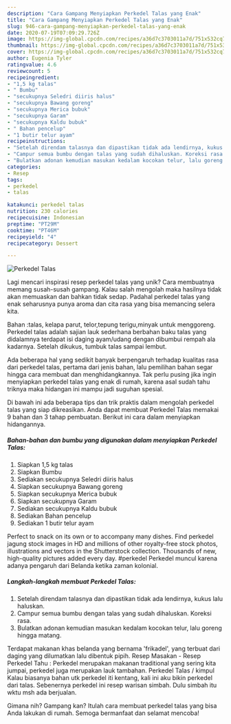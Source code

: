 ```yaml
---
description: "Cara Gampang Menyiapkan Perkedel Talas yang Enak"
title: "Cara Gampang Menyiapkan Perkedel Talas yang Enak"
slug: 946-cara-gampang-menyiapkan-perkedel-talas-yang-enak
date: 2020-07-19T07:09:29.726Z
image: https://img-global.cpcdn.com/recipes/a36d7c3703011a7d/751x532cq70/perkedel-talas-foto-resep-utama.jpg
thumbnail: https://img-global.cpcdn.com/recipes/a36d7c3703011a7d/751x532cq70/perkedel-talas-foto-resep-utama.jpg
cover: https://img-global.cpcdn.com/recipes/a36d7c3703011a7d/751x532cq70/perkedel-talas-foto-resep-utama.jpg
author: Eugenia Tyler
ratingvalue: 4.6
reviewcount: 5
recipeingredient:
- "1,5 kg talas"
- " Bumbu"
- "secukupnya Seledri diiris halus"
- "secukupnya Bawang goreng"
- "secukupnya Merica bubuk"
- "secukupnya Garam"
- "secukupnya Kaldu bubuk"
- " Bahan pencelup"
- "1 butir telur ayam"
recipeinstructions:
- "Setelah direndam talasnya dan dipastikan tidak ada lendirnya, kukus lalu haluskan."
- "Campur semua bumbu dengan talas yang sudah dihaluskan. Koreksi rasa."
- "Bulatkan adonan kemudian masukan kedalam kocokan telur, lalu goreng hingga matang."
categories:
- Resep
tags:
- perkedel
- talas

katakunci: perkedel talas 
nutrition: 230 calories
recipecuisine: Indonesian
preptime: "PT29M"
cooktime: "PT46M"
recipeyield: "4"
recipecategory: Dessert

---
```



![Perkedel Talas](https://img-global.cpcdn.com/recipes/a36d7c3703011a7d/751x532cq70/perkedel-talas-foto-resep-utama.jpg)

Lagi mencari inspirasi resep perkedel talas yang unik? Cara membuatnya memang susah-susah gampang. Kalau salah mengolah maka hasilnya tidak akan memuaskan dan bahkan tidak sedap. Padahal perkedel talas yang enak seharusnya punya aroma dan cita rasa yang bisa memancing selera kita.

Bahan :talas, kelapa parut, telor,tepung terigu,minyak untuk menggoreng. Perkedel talas adalah sajian lauk sederhana berbahan baku talas yang didalamnya terdapat isi daging ayam/udang dengan dibumbui rempah ala kadarnya. Setelah dikukus, tumbuk talas sampai lembut.

Ada beberapa hal yang sedikit banyak berpengaruh terhadap kualitas rasa dari perkedel talas, pertama dari jenis bahan, lalu pemilihan bahan segar hingga cara membuat dan menghidangkannya. Tak perlu pusing jika ingin menyiapkan perkedel talas yang enak di rumah, karena asal sudah tahu triknya maka hidangan ini mampu jadi suguhan spesial.


Di bawah ini ada beberapa tips dan trik praktis dalam mengolah perkedel talas yang siap dikreasikan. Anda dapat membuat Perkedel Talas memakai 9 bahan dan 3 tahap pembuatan. Berikut ini cara dalam menyiapkan hidangannya.

<!--inarticleads1-->

##### Bahan-bahan dan bumbu yang digunakan dalam menyiapkan Perkedel Talas:

1. Siapkan 1,5 kg talas
1. Siapkan  Bumbu
1. Sediakan secukupnya Seledri diiris halus
1. Siapkan secukupnya Bawang goreng
1. Siapkan secukupnya Merica bubuk
1. Siapkan secukupnya Garam
1. Sediakan secukupnya Kaldu bubuk
1. Sediakan  Bahan pencelup
1. Sediakan 1 butir telur ayam


Perfect to snack on its own or to accompany many dishes. Find perkedel jagung stock images in HD and millions of other royalty-free stock photos, illustrations and vectors in the Shutterstock collection. Thousands of new, high-quality pictures added every day. #perkedel Perkedel muncul karena adanya pengaruh dari Belanda ketika zaman kolonial. 

<!--inarticleads2-->

##### Langkah-langkah membuat Perkedel Talas:

1. Setelah direndam talasnya dan dipastikan tidak ada lendirnya, kukus lalu haluskan.
1. Campur semua bumbu dengan talas yang sudah dihaluskan. Koreksi rasa.
1. Bulatkan adonan kemudian masukan kedalam kocokan telur, lalu goreng hingga matang.


Terdapat makanan khas belanda yang bernama &#39;frikadel&#39;, yang terbuat dari daging yang dilumatkan lalu dibentuk pipih. Resep Masakan - Resep Perkedel Tahu : Perkedel merupakan makanan traditional yang sering kita jumpai, perkedel juga merupakan lauk tambahan. Perkedel Talas / kimpul Kalau biasanya bahan utk perkedel iti kentang, kali ini aku bikin perkedel dari talas. Sebenernya perkedel ini resep warisan simbah. Dulu simbah itu wktu msh ada berjualan. 

Gimana nih? Gampang kan? Itulah cara membuat perkedel talas yang bisa Anda lakukan di rumah. Semoga bermanfaat dan selamat mencoba!
